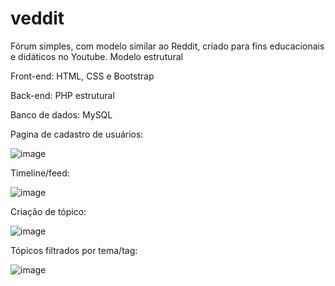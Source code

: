 # veddit
Fórum simples, com modelo similar ao Reddit, criado para fins educacionais e didáticos no Youtube. Modelo estrutural

Front-end: HTML, CSS e Bootstrap

Back-end: PHP estrutural

Banco de dados: MySQL

Pagina de cadastro de usuários:

![image](https://github.com/ABDALAZARD/veddit/assets/41751130/7cdf40a2-8fa0-467e-98a8-a0a8fd386a60)

Timeline/feed:

![image](https://github.com/ABDALAZARD/veddit/assets/41751130/f7bec3e0-9d5c-4699-8fbd-511655bd0a37)

Criação de tópico:

![image](https://github.com/ABDALAZARD/veddit/assets/41751130/77c776f3-fb0a-410e-8f19-a4e925c8c35e)

Tópicos filtrados por tema/tag:

![image](https://github.com/ABDALAZARD/veddit/assets/41751130/ac650da6-7582-4f8b-ac7f-b4c4a0d73fbb)


